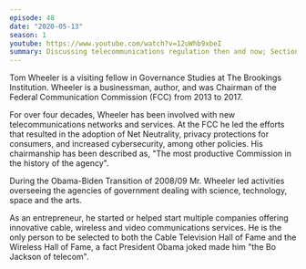 ```yaml
---
episode: 48
date: "2020-05-13"
season: 1
youtube: https://www.youtube.com/watch?v=12uWhb9xbeI
summary: Discussing telecommunications regulation then and now; Section 230
---
```

Tom Wheeler is a visiting fellow in Governance Studies at The Brookings Institution. Wheeler is a businessman, author, and was Chairman of the Federal Communication Commission (FCC) from 2013 to 2017. 

For over four decades, Wheeler has been involved with new telecommunications networks and services. At the FCC he led the efforts that resulted in the adoption of Net Neutrality, privacy protections for consumers, and increased cybersecurity, among other policies. His chairmanship has been described as, "The most productive Commission in the history of the agency".

During the Obama-Biden Transition of 2008/09 Mr. Wheeler led activities overseeing the agencies of government dealing with science, technology, space and the arts.

As an entrepreneur, he started or helped start multiple companies offering innovative cable, wireless and video communications services. He is the only person to be selected to both the Cable Television Hall of Fame and the Wireless Hall of Fame, a fact President Obama joked made him "the Bo Jackson of telecom".
